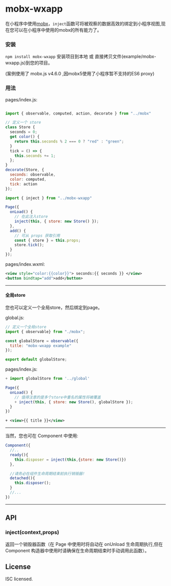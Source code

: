 # mobx-wxapp

在小程序中使用[mobx](https://github.com/mobxjs/mobx)，`inject`函数可将被观察的数据高效的绑定到小程序视图,现在您可以在小程序中使用的mobx的所有能力了。


### 安装

`npm install mobx-wxapp` 安装项目到本地 或 直接拷贝文件(example/mobx-wxapp.js)到您的项目。

(案例使用了 mobx.js v4.6.0 ,因mobx5使用了小程序暂不支持的ES6 proxy)

### 用法

pages/index.js:

```JavaScript

import { observable, computed, action, decorate } from "../mobx"

// 定义一个 store
class Store {
  seconds = 0;
  get color() {
    return this.seconds % 2 === 0 ? "red" : "green";
  }
  tick = () => {
    this.seconds += 1;
  };
}
decorate(Store, {
  seconds: observable,
  color: computed,
  tick: action
});

import { inject } from "../mobx-wxapp"

Page({
  onLoad() {
    // 在此注入store
    inject(this, { store: new Store() });
  },
  add() {
    // 可从 props 获取引用
    const { store } = this.props;
    store.tick();
  }
});

```

pages/index.wxml:

```xml
<view style="color:{{color}}"> seconds:{{ seconds }} </view>
<button bindtap="add">add</button>
```
----------

#### 全局store
您也可以定义一个全局store，然后绑定到page。

global.js:
```JavaScript
// 定义一个全局store
import { observable} from "./mobx";

const globalStore = observable({
  title: "mobx-wxapp example"
});

export default globalStore;
```


pages/index.js:
```JavaScript
+ import globalStore from '../global'

Page({
  onLoad() {
    // 值得注意的是多个store中重名的属性将被覆盖
    + inject(this, { store: new Store(), globalStore });
  }
})
```
```xml
+ <view>{{ title }}</view>
```
-------
当然，您也可在 Component 中使用:

```JavaScript
Component({
  //..
  ready(){
    this.disposer = inject(this,{store: new Store()})
  },

  //请务必在组件生命周期结束前执行销毁器!
  detached(){
    this.disposer();
  }
  //...
})
```


-------
## API

### inject(context,props)

返回一个销毁器函数（在 Page 中使用时将自动在 onUnload 生命周期执行,但在 Component 构造器中使用时请确保在生命周期结束时手动调用此函数）。

## License

ISC licensed.
